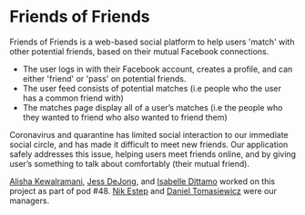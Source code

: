 # Friends of Friends
Friends of Friends is a web-based social platform to help users 'match' with other potential friends, based on their mutual Facebook connections.
* The user logs in with their Facebook account, creates a profile, and can either 'friend' or 'pass' on potential friends.
* The user feed consists of potential matches (i.e people who the user has a common friend with)
* The matches page display all of a user’s matches (i.e the people who they wanted to friend who also wanted to friend them)

Coronavirus and quarantine has limited social interaction to our immediate social circle, and has made it difficult to meet new friends. Our application safely addresses this issue, helping users meet friends online, and by giving user’s something to talk about comfortably (their mutual friend).

[Alisha Kewalramani](https://github.com/alikew24), [Jess DeJong](https://github.com/jessdejong), and [Isabelle Dittamo](https://github.com/mivdittamo) worked on this project as part of pod #48. [Nik Estep](https://github.com/estep-google) and [Daniel Tomasiewicz](https://github.com/daniel-google) were our managers.
